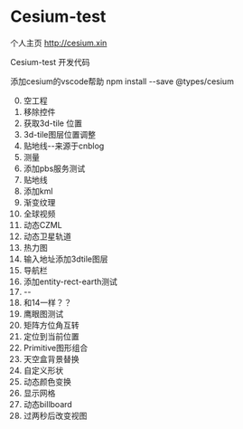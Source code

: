 # Cesium-test

个人主页 http://cesium.xin

Cesium-test 开发代码

添加cesium的vscode帮助
npm install --save @types/cesium

0. 空工程
1. 移除控件
2. 获取3d-tile 位置
3. 3d-tile图层位置调整
4. 贴地线--来源于cnblog
5. 测量
6. 添加pbs服务测试
7. 贴地线
8. 添加kml
9. 渐变纹理
10. 全球视频
11. 动态CZML
12. 动态卫星轨道
13. 热力图
14. 输入地址添加3dtile图层
15. 导航栏
16. 添加entity-rect-earth测试
17. --
18. 和14一样？？
19. 鹰眼图测试
20. 矩阵方位角互转
21. 定位到当前位置
22. Primitive图形组合
23. 天空盒背景替换
24. 自定义形状
25. 动态颜色变换
26. 显示网格
1. 动态billboard
1. 过两秒后改变视图